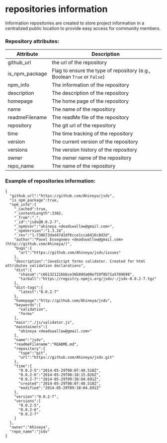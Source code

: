 # repositories information
Information repositories are created to store project information in a centralized public location to provide easy access for community members.

### Repository attributes:
|Attribute|Description|
|---------|-----------|
|github_url| the url of the repository|
|is_npm_package| Flag to ensure the type of repository (e.g., Boolean `True` or `False`)|
|npm_info| The information of the repository|
|description| The description of the repository|
|homepage| The home page of the repository|
|name| The name of the repository|
|readmeFilename| The readMe file of the repository|
|repository| The git url of the repository|
|time| The time tracking of the repository|
|version| The current version of the repository|
|versions| The version history of the repository|
|owner| The owner name of the repository|
|repo_name| The name of the repository|




### Example of repositories information:
```
{
  "github_url":"https://github.com/Ahineya/jsdv",
  "is_npm_package":true,
  "npm_info":{
    "_cached":true,
    "_contentLength":3382,
    "_from":".",
    "_id":"jsdv@0.0.2-7",
    "_npmUser":"ahineya <deadswallow@gmail.com>",
    "_npmVersion":"1.3.24",
    "_rev":"1-738673dad47d2df6cce1cca6416c8d2d",
    "author":"Pavel Evsegneev <deadswallow@gmail.com> (http://github.com/Ahineya/)",
    "bugs":{
      "url":"https://github.com/Ahineya/jsdv/issues"
    },
    "description":"JavaScript forms validator. Created for html attributes validation declarations",
    "dist":{
      "shasum":"c66132121bbbce36b89da08e759f8b71a5709698",
      "tarball":"https://registry.npmjs.org/jsdv/-/jsdv-0.0.2-7.tgz"
    },
    "dist-tags":{
      "latest":"0.0.2-7"
    },
    "homepage":"http://github.com/Ahineya/jsdv",
    "keywords":[
      "validation",
      "forms"
    ],
    "main":"./js/validator.js",
    "maintainers":[
      "ahineya <deadswallow@gmail.com>"
    ],
    "name":"jsdv",
    "readmeFilename":"README.md",
    "repository":{
      "type":"git",
      "url":"https://github.com/Ahineya/jsdv.git"
    },
    "time":{
      "0.0.2-5":"2014-05-29T08:07:40.518Z",
      "0.0.2-6":"2014-05-29T08:18:15.026Z",
      "0.0.2-7":"2014-05-29T09:38:04.691Z",
      "created":"2014-05-29T08:07:40.518Z",
      "modified":"2014-05-29T09:38:04.691Z"
    },
    "version":"0.0.2-7",
    "versions":[
      "0.0.2-5",
      "0.0.2-6",
      "0.0.2-7"
    ]
  },
  "owner":"Ahineya",
  "repo_name":"jsdv"
}
```
